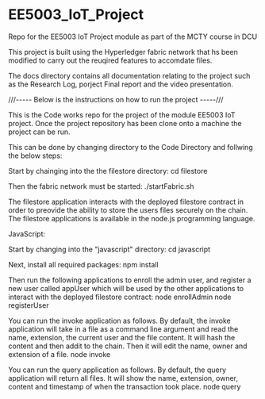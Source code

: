 # EE5003_IoT_Project
Repo for the EE5003 IoT Project module as part of the MCTY course in DCU

This project is built using the Hyperledger fabric network that hs been modified to carry out the reuqired features to accomdate files.

The docs directory contains all documentation relating to the project such as the Research Log, porject Final report and the video presentation.

///----- Below is the instructions on how to run the project -----///

This is the Code works repo for the project of the module EE5003 IoT project. Once the project repository has been clone onto a machine the project can be run.

This can be done by changing directory to the Code Directory and follwing the below steps:

  Start by chainging into the the filestore directory:
    cd filestore

  Then the fabric network must be started:
    ./startFabric.sh

The filestore application interacts with the deployed filestore contract in order to preovide the ability to store the users files securely on the chain.
The filestore applications is available in the node.js programming language.


JavaScript:

  Start by changing into the "javascript" directory:
    cd javascript

  Next, install all required packages:
    npm install

  Then run the following applications to enroll the admin user, and register a new user
  called appUser which will be used by the other applications to interact with the deployed
  filestore contract:
    node enrollAdmin
    node registerUser

  You can run the invoke application as follows. By default, the invoke application will
  take in a file as a command line argument and read the name, extension, the current user and the file 
  content. It will hash the content and then addit to the chain. Then it will edit the name, owner and
  extension of a file.
    node invoke

  You can run the query application as follows. By default, the query application will
  return all files. It will show the name, extension, owner, content and timestamp of when the transaction 
  took place.
    node query

